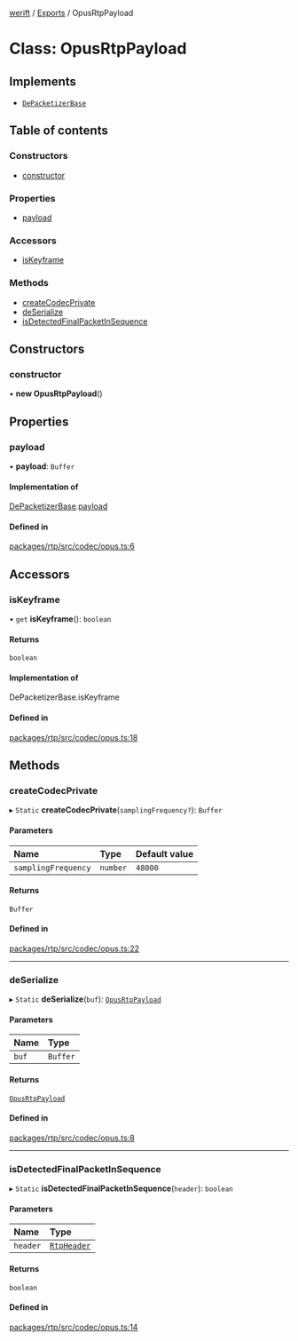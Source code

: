 [werift](../README.md) / [Exports](../modules.md) / OpusRtpPayload

# Class: OpusRtpPayload

## Implements

- [`DePacketizerBase`](DePacketizerBase.md)

## Table of contents

### Constructors

- [constructor](OpusRtpPayload.md#constructor)

### Properties

- [payload](OpusRtpPayload.md#payload)

### Accessors

- [isKeyframe](OpusRtpPayload.md#iskeyframe)

### Methods

- [createCodecPrivate](OpusRtpPayload.md#createcodecprivate)
- [deSerialize](OpusRtpPayload.md#deserialize)
- [isDetectedFinalPacketInSequence](OpusRtpPayload.md#isdetectedfinalpacketinsequence)

## Constructors

### constructor

• **new OpusRtpPayload**()

## Properties

### payload

• **payload**: `Buffer`

#### Implementation of

[DePacketizerBase](DePacketizerBase.md).[payload](DePacketizerBase.md#payload)

#### Defined in

[packages/rtp/src/codec/opus.ts:6](https://github.com/shinyoshiaki/werift-webrtc/blob/f609bd5a/packages/rtp/src/codec/opus.ts#L6)

## Accessors

### isKeyframe

• `get` **isKeyframe**(): `boolean`

#### Returns

`boolean`

#### Implementation of

DePacketizerBase.isKeyframe

#### Defined in

[packages/rtp/src/codec/opus.ts:18](https://github.com/shinyoshiaki/werift-webrtc/blob/f609bd5a/packages/rtp/src/codec/opus.ts#L18)

## Methods

### createCodecPrivate

▸ `Static` **createCodecPrivate**(`samplingFrequency?`): `Buffer`

#### Parameters

| Name | Type | Default value |
| :------ | :------ | :------ |
| `samplingFrequency` | `number` | `48000` |

#### Returns

`Buffer`

#### Defined in

[packages/rtp/src/codec/opus.ts:22](https://github.com/shinyoshiaki/werift-webrtc/blob/f609bd5a/packages/rtp/src/codec/opus.ts#L22)

___

### deSerialize

▸ `Static` **deSerialize**(`buf`): [`OpusRtpPayload`](OpusRtpPayload.md)

#### Parameters

| Name | Type |
| :------ | :------ |
| `buf` | `Buffer` |

#### Returns

[`OpusRtpPayload`](OpusRtpPayload.md)

#### Defined in

[packages/rtp/src/codec/opus.ts:8](https://github.com/shinyoshiaki/werift-webrtc/blob/f609bd5a/packages/rtp/src/codec/opus.ts#L8)

___

### isDetectedFinalPacketInSequence

▸ `Static` **isDetectedFinalPacketInSequence**(`header`): `boolean`

#### Parameters

| Name | Type |
| :------ | :------ |
| `header` | [`RtpHeader`](RtpHeader.md) |

#### Returns

`boolean`

#### Defined in

[packages/rtp/src/codec/opus.ts:14](https://github.com/shinyoshiaki/werift-webrtc/blob/f609bd5a/packages/rtp/src/codec/opus.ts#L14)

